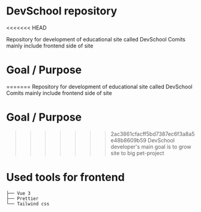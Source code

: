 # DevSchool repository
<<<<<<< HEAD

Repository for development of educational site called DevSchool
Comits mainly include frontend side of site

# Goal / Purpose

=======
Repository for development of educational site called DevSchool
Comits mainly include frontend side of site
# Goal / Purpose
>>>>>>> 2ac3861cfacff5bd7387ec6f3a8a5e48b8609b59
DevSchool developer's main goal is to grow site to big pet-project

# Used tools for frontend

    ├── Vue 3
    ├── Prettier
    └── Tailwind css
